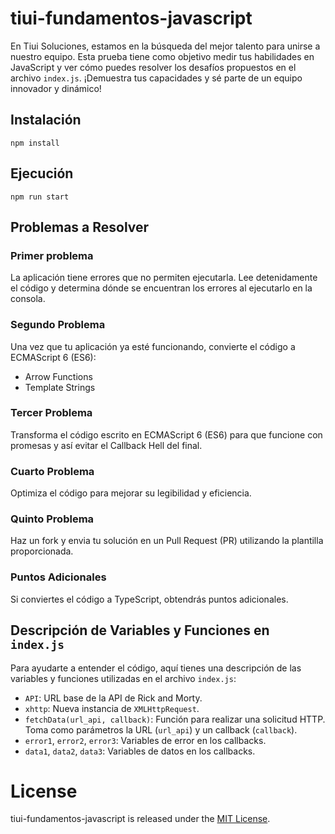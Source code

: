 # tiui-fundamentos-javascript

En Tiui Soluciones, estamos en la búsqueda del mejor talento para unirse a nuestro equipo. Esta prueba tiene como objetivo medir tus habilidades en JavaScript y ver cómo puedes resolver los desafíos propuestos en el archivo `index.js`. ¡Demuestra tus capacidades y sé parte de un equipo innovador y dinámico!

## Instalación

```
npm install
```
## Ejecución

```
npm run start
```

## Problemas a Resolver

### Primer problema
La aplicación tiene errores que no permiten ejecutarla. Lee detenidamente el código y determina dónde se encuentran los errores al ejecutarlo en la consola.

### Segundo Problema
Una vez que tu aplicación ya esté funcionando, convierte el código a ECMAScript 6 (ES6):
- Arrow Functions
- Template Strings

### Tercer Problema
Transforma el código escrito en ECMAScript 6 (ES6) para que funcione con promesas y así evitar el Callback Hell del final.

### Cuarto Problema
Optimiza el código para mejorar su legibilidad y eficiencia.

### Quinto Problema
Haz un fork y envia tu solución en un Pull Request (PR) utilizando la plantilla proporcionada.

### Puntos Adicionales
Si conviertes el código a TypeScript, obtendrás puntos adicionales.

## Descripción de Variables y Funciones en `index.js`

Para ayudarte a entender el código, aquí tienes una descripción de las variables y funciones utilizadas en el archivo `index.js`:

- `API`: URL base de la API de Rick and Morty.
- `xhttp`: Nueva instancia de `XMLHttpRequest`.
- `fetchData(url_api, callback)`: Función para realizar una solicitud HTTP. Toma como parámetros la URL (`url_api`) y un callback (`callback`).
- `error1`, `error2`, `error3`: Variables de error en los callbacks.
- `data1`, `data2`, `data3`: Variables de datos en los callbacks.

# License
tiui-fundamentos-javascript is released under the [MIT License](https://opensource.org/licenses/MIT).
